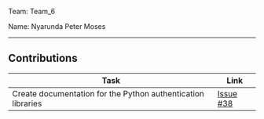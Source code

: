 Team: Team_6

Name: Nyarunda Peter Moses

<hr />

## Contributions

| Task | Link |
|------|------|
| Create documentation for the Python authentication libraries | [Issue #38](https://github.com/zuri-training/team-6-auth-wiki/issues/38) |
